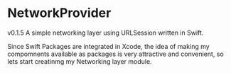 # NetworkProvider

v0.1.5
A simple networking layer using URLSession written in Swift.

Since Swift Packages are integrated in Xcode, the idea of making my compomnents available as packages 
is very attractive and convenient, so lets start creatinmg my Networking layer module.
